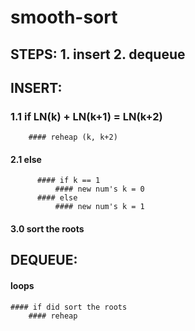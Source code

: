 # smooth-sort
## STEPS: 1. insert  2. dequeue

## INSERT:
  ### 1.1  if LN(k) + LN(k+1) = LN(k+2)
        #### reheap (k, k+2)
  #### 2.1  else 
          #### if k == 1
              #### new num's k = 0
          #### else
              #### new num's k = 1
  #### 3.0  sort the roots

## DEQUEUE:
  #### loops
    #### if did sort the roots
        #### reheap
  
  
  

